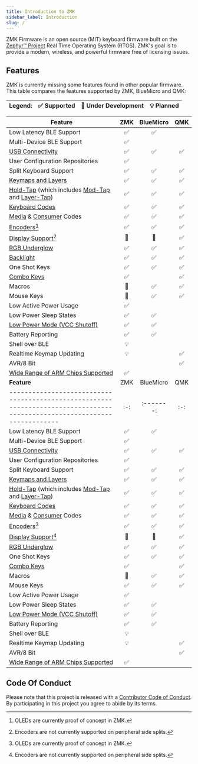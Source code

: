```yaml
---
title: Introduction to ZMK
sidebar_label: Introduction
slug: /
---
```


ZMK Firmware is an open source (MIT) keyboard
firmware built on the [Zephyr™ Project](https://zephyrproject.org/) Real Time Operating System (RTOS). ZMK's goal is to provide a modern, wireless, and powerful firmware free of licensing issues.

## Features

ZMK is currently missing some features found in other popular firmware. This table compares the features supported by ZMK, BlueMicro and QMK:

| Legend: | ✅ Supported | 🚧 Under Development | 💡 Planned |
| :------ | :----------- | :------------------- | :--------- |

| **Feature**                                                                                                                        | ZMK | BlueMicro | QMK |
| ---------------------------------------------------------------------------------------------------------------------------------- | :-: | :-------: | :-: |
| Low Latency BLE Support                                                                                                            | ✅  |    ✅     |     |
| Multi-Device BLE Support                                                                                                           | ✅  |           |     |
| [USB Connectivity](behaviors/outputs.md)                                                                                           | ✅  |    ✅     | ✅  |
| User Configuration Repositories                                                                                                    | ✅  |           |     |
| Split Keyboard Support                                                                                                             | ✅  |    ✅     | ✅  |
| [Keymaps and Layers](behaviors/layers.md)                                                                                          | ✅  |    ✅     | ✅  |
| [Hold-Tap](behaviors/hold-tap.md) (which includes [Mod-Tap](behaviors/mod-tap.md) and [Layer-Tap](behaviors/layers.md/#layer-tap)) | ✅  |    ✅     | ✅  |
| [Keyboard Codes](codes/index.mdx#keyboard)                                                                                         | ✅  |    ✅     | ✅  |
| [Media](codes/index.mdx#media-controls) & [Consumer](codes/index.mdx#consumer-controls) Codes                                      | ✅  |    ✅     | ✅  |
| [Encoders](features/encoders.md)[^1]                                                                                               | ✅  |    ✅     | ✅  |
| [Display Support](features/displays.md)[^2]                                                                                        | 🚧  |    🚧     | ✅  |
| [RGB Underglow](features/underglow.md)                                                                                             | ✅  |    ✅     | ✅  |
| [Backlight](features/backlight.md)                                                                                                 | ✅  |    ✅     | ✅  |
| One Shot Keys                                                                                                                      | ✅  |    ✅     | ✅  |
| [Combo Keys](features/combos.md)                                                                                                   | ✅  |           | ✅  |
| Macros                                                                                                                             | 🚧  |    ✅     | ✅  |
| Mouse Keys                                                                                                                         | 🚧  |    ✅     | ✅  |
| Low Active Power Usage                                                                                                             | ✅  |           |     |
| Low Power Sleep States                                                                                                             | ✅  |    ✅     |     |
| [Low Power Mode (VCC Shutoff)](behaviors/power.md)                                                                                 | ✅  |    ✅     |     |
| Battery Reporting                                                                                                                  | ✅  |    ✅     |     |
| Shell over BLE                                                                                                                     | 💡  |           |     |
| Realtime Keymap Updating                                                                                                           | 💡  |           | ✅  |
| AVR/8 Bit                                                                                                                          |     |           | ✅  |
| [Wide Range of ARM Chips Supported](https://docs.zephyrproject.org/latest/boards/index.html)                                       | ✅  |           |     |
| **Feature**                                                                                                               | ZMK | BlueMicro | QMK |
| ------------------------------------------------------------------------------------------------------------------------- | :-: | :-------: | :-: |
| Low Latency BLE Support                                                                                                   | ✅  |    ✅     |     |
| Multi-Device BLE Support                                                                                                  | ✅  |           |     |
| [USB Connectivity](behaviors/outputs)                                                                                     | ✅  |    ✅     | ✅  |
| User Configuration Repositories                                                                                           | ✅  |           |     |
| Split Keyboard Support                                                                                                    | ✅  |    ✅     | ✅  |
| [Keymaps and Layers](behaviors/layers)                                                                                    | ✅  |    ✅     | ✅  |
| [Hold-Tap](behaviors/hold-tap) (which includes [Mod-Tap](behaviors/mod-tap) and [Layer-Tap](behaviors/layers/#layer-tap)) | ✅  |    ✅     | ✅  |
| [Keyboard Codes](codes/#keyboard)                                                                                         | ✅  |    ✅     | ✅  |
| [Media](codes/#media-controls) & [Consumer](codes/#consumer-controls) Codes                                               | ✅  |    ✅     | ✅  |
| [Encoders](features/encoders)[^1]                                                                                         | ✅  |    ✅     | ✅  |
| [Display Support](features/displays)[^2]                                                                                  | 🚧  |    🚧     | ✅  |
| [RGB Underglow](features/underglow)                                                                                       | ✅  |    ✅     | ✅  |
| One Shot Keys                                                                                                             | ✅  |    ✅     | ✅  |
| [Combo Keys](features/combos)                                                                                             | ✅  |           | ✅  |
| Macros                                                                                                                    | 🚧  |    ✅     | ✅  |
| Mouse Keys                                                                                                                | ✅  |    ✅     | ✅  |
| Low Active Power Usage                                                                                                    | ✅  |           |     |
| Low Power Sleep States                                                                                                    | ✅  |    ✅     |     |
| [Low Power Mode (VCC Shutoff)](behaviors/power)                                                                           | ✅  |    ✅     |     |
| Battery Reporting                                                                                                         | ✅  |    ✅     |     |
| Shell over BLE                                                                                                            | 💡  |           |     |
| Realtime Keymap Updating                                                                                                  | 💡  |           | ✅  |
| AVR/8 Bit                                                                                                                 |     |           | ✅  |
| [Wide Range of ARM Chips Supported](https://docs.zephyrproject.org/latest/boards/index.html)                              | ✅  |           |     |

[^2]: Encoders are not currently supported on peripheral side splits.
[^1]: OLEDs are currently proof of concept in ZMK.

## Code Of Conduct

Please note that this project is released with a
[Contributor Code of Conduct](https://www.contributor-covenant.org/version/2/0/code_of_conduct/).
By participating in this project you agree to abide by its terms.
